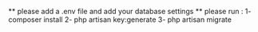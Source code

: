 ** please add a .env file and add your database settings
** please run :
1- composer install
2- php artisan key:generate
3- php artisan migrate

